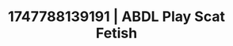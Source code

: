 ---
categories:
- Gangbang fantasy
- Elegant fetish
- Whipped cream play
- Gagging sounds
- Closeness kink
image: /assets/images/1747788139191.jpg
layout: post
seo:
  description: Featured content with high-quality ABDL Play, Scat Fetish. HD images
    available.
  keywords: ABDL Play, Scat Fetish
  og_image: /assets/images/1747788139191.jpg
  schema_type: VisualArtwork
tags:
- '#1747788139191'
- ABDL Play
- Scat Fetish
title: 1747788139191 | ABDL Play Scat Fetish
---